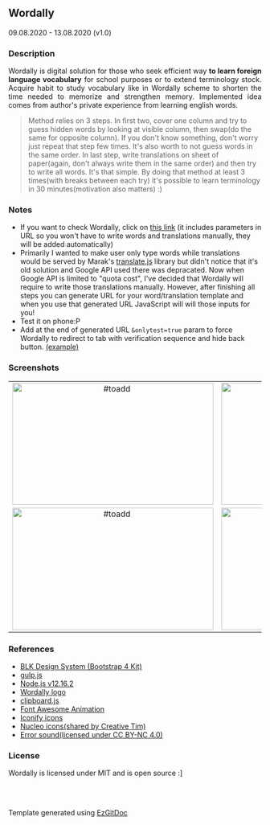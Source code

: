 <h2>Wordally</h2>

09.08.2020 - 13.08.2020 (v1.0)

<h3>Description</h3>

<p align="justify">Wordally is digital solution for those who seek efficient way <strong>to learn foreign language vocabulary</strong> for school purposes or to extend terminology stock. Acquire habit to study vocabulary like in Wordally scheme to shorten the time needed to memorize and strengthen memory. Implemented idea comes from author's private experience from learning english words. 
 
> Method relies on 3 steps. In first two, cover one column and try to guess hidden words by looking at visible column, then swap(do the same for opposite column). If you don't know something, don't worry just repeat that step few times. It's also worth to not guess words in the same order. In last step, write translations on sheet of paper(again, don't always write them in the same order) and then try to write all words. It's that simple. By doing that method at least 3 times(with breaks between each try) it's possible to learn terminology in 30 minutes(motivation also matters) :) </p>

<h3>Notes</h3>

- If you want to check Wordally, click on <a href="https://trolit.github.io/Wordally/?&word=dog&translation=pies&word=cat&translation=kot&word=ogre&translation=ogr&word=pigeon&translation=gołąb&word=monster&translation=potwór&word=fire&translation=ogień&word=kitchen&translation=kuchnia&word=house&translation=dom&word=shoot&translation=strzelać">this link</a> (it includes parameters in URL so you won't have to write words and translations manually, they will be added automatically)
- Primarily I wanted to make user only type words while translations would be served by Marak's <a href="https://github.com/marak/translate.js/">translate.js</a> library but didn't notice that it's old solution and Google API used there was depracated. Now when Google API is limited to "quota cost", I've decided that Wordally will require to write those translations manually. However, after finishing all steps you can generate URL for your word/translation template and when you use that generated URL JavaScript will will those inputs for you! 
- Test it on phone:P  
- Add at the end of generated URL ```&onlytest=true``` param to force Wordally to redirect to tab with verification sequence and hide back button. <a href="https://trolit.github.io/Wordally/?&word=holiday&translation=urlop/wakacje&word=see&translation=patrzeć&word=practice&translation=ćwiczyć&word=add&translation=dodać&word=fix&translation=poprawić&word=memory&translation=pamięć&word=personally&translation=osobiście&word=sidebar&translation=menu boczne&word=test&translation=testować&word=log in&translation=zalogować się&word=relieve&translation=ulżyć/odciążyć&word=obvious&translation=oczywiste&word=cover&translation=zasłonić&word=manage&translation=zarządzać&word=ask&translation=zapytać&word=screen&translation=ekran&word=skills&translation=umiejętności&word=lazy&translation=leniwy&word=introduce&translation=przedstawić&word=develop&translation=rozwijać&word=experience&translation=doświadczenie&word=request&translation=żądanie&word=command&translation=komenda&word=safe&translation=bezpieczny&word=company&translation=firma&word=button&translation=przycisk&word=surprise&translation=niespodzianka&word=example&translation=przykład&word=sort&translation=sortować&word=field&translation=pole&word=personalization&translation=personalizacja&word=tab&translation=zakładka&word=everything&translation=wszystko&word=letter&translation=list&word=language&translation=język&word=understand&translation=rozumieć&word=validation&translation=walidacja&word=drink&translation=pić&word=success&translation=sukces&word=remember&translation=pamiętać&word=forget&translation=zapomnieć&word=meet&translation=spotkać&word=secure&translation=zabezpieczyć&word=method&translation=metoda&word=attempt&translation=próba&word=customer&translation=klient&word=effect&translation=efekt&word=find&translation=znaleźć&word=change&translation=zmieniać&word=search&translation=wyszukiwać&word=set&translation=ustawiać&word=speak&translation=mówić&word=tell&translation=powiedzieć&word=tools&translation=narzędzia&word=favourite&translation=ulubione&word=describe&translation=opisać&word=suggest&translation=sugerować/proponować&word=work&translation=pracować&word=dependencies&translation=zależności&word=learn&translation=uczyć się&word=tomorrow&translation=jutro&word=rate&translation=ocenić&word=conversation&translation=konwersacja&word=achieve&translation=osiągać&word=found&translation=znaleziony&word=solution&translation=rozwiązanie&word=error&translation=błąd&word=remotely&translation=zdalnie&word=wait&translation=czekać&word=translate&translation=tłumaczyć&word=stay&translation=zostać&word=write&translation=pisać&word=have&translation=mieć&word=get&translation=dostać&onlytest=true">(example)</a>

<h3>Screenshots</h3>

| | |
| :---: | :---: |
| <img src="https://raw.githubusercontent.com/trolit/Wordally/images/images/1.png" alt="#toadd" width="400" height="243"/> | <img src="https://raw.githubusercontent.com/trolit/Wordally/images/images/2.png" alt="#toadd" width="400" height="243"/> |
| <img src="https://raw.githubusercontent.com/trolit/Wordally/images/images/3.png" alt="#toadd" width="400" height="243"/> | <img src="https://raw.githubusercontent.com/trolit/Wordally/images/images/4.png" alt="#toadd" width="400" height="243"/> |
<!-- For image table, it's highly recommended to have the same resolution images. 
 To find best results(no stretches, equal cells), both axis should be adjusted manually. -->

<h3>References</h3>

- <a href="https://github.com/creativetimofficial/blk-design-system">BLK Design System (Bootstrap 4 Kit)</a>
- <a href="https://gulpjs.com/">gulp.js</a>
- <a href="https://nodejs.org/en/">Node.js v12.16.2</a>
- <a href="https://pixabay.com/vectors/jigsaw-puzzle-game-match-puzzle-1297102/">Wordally logo</a>
- <a href="https://clipboardjs.com/">clipboard.js</a>
- <a href="https://l-lin.github.io/font-awesome-animation/">Font Awesome Animation</a>
- <a href="https://iconify.design/">Iconify icons</a>
- <a href="https://nucleoapp.com/">Nucleo icons(shared by Creative Tim)</a>
- <a href="http://www.orangefreesounds.com/message-notification/">Error sound(licensed under CC BY-NC 4.0)</a>

<h3>License</h3>

Wordally is licensed under MIT and is open source :]

<br/>
<br/>

Template generated using <a href="https://github.com/trolit/EzGitDoc">EzGitDoc</a>
